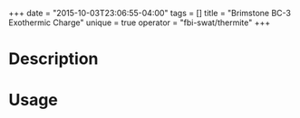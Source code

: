 +++
date = "2015-10-03T23:06:55-04:00"
tags = []
title = "Brimstone BC-3 Exothermic Charge"
unique = true
operator = "fbi-swat/thermite"
+++

# Description



# Usage
